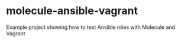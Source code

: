 # molecule-ansible-vagrant
Example project showing how to test Ansible roles with Molecule and Vagrant
